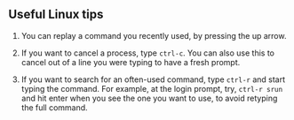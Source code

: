 ## Useful Linux tips

1. You can replay a command you recently used, by pressing the up arrow.

2. If you want to cancel a process, type `ctrl-c`. You can also use this to cancel out of a line you were typing to have a fresh prompt.

3. If you want to search for an often-used command, type `ctrl-r` and start typing the command. For example, at the login prompt, try, `ctrl-r srun` and hit enter when you see the one you want to use, to avoid retyping the full command.
